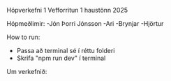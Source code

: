 Hópverkefni 1 Vefforritun 1 haustönn 2025

Hópmeðlimir:
-Jón Þorri Jónsson 
-Ari
-Brynjar
-Hjörtur

How to run:
- Passa að terminal sé í réttu folderi
- Skrifa "npm run dev" í terminal

Um verkefnið:
